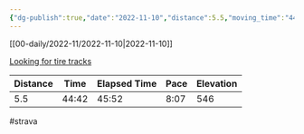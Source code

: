 ```yaml
---
{"dg-publish":true,"date":"2022-11-10","distance":5.5,"moving_time":"44:42","elapsed_time":"45:52","pace":"8:07","total_elevation_gain":546,"url":"https://www.strava.com/activities/8099089518","permalink":"/01-personal/strava/2022-11-10-looking-for-tire-tracks/","dgPassFrontmatter":true}
---
```



[[00-daily/2022-11/2022-11-10\|2022-11-10]]

[Looking for tire tracks](https://www.strava.com/activities/8099089518)

| Distance | Time  | Elapsed Time | Pace | Elevation |
| -------- | ----- | ------------ | ---- | --------- |
| 5.5      | 44:42 | 45:52        | 8:07 | 546       |




#strava
